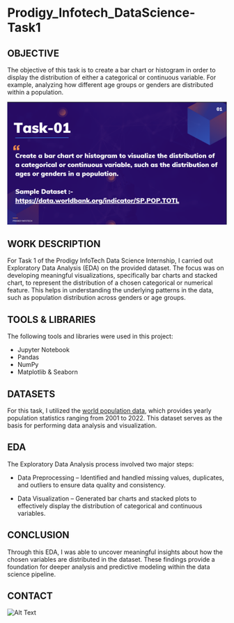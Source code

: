 # Prodigy_Infotech_DataScience-Task1
## OBJECTIVE

The objective of this task is to create a bar chart or histogram in order to display the distribution of either a categorical or continuous variable. For example, analyzing how different age groups or genders are distributed within a population.

![Alt Text](DS_T1.png)

## WORK DESCRIPTION
For Task 1 of the Prodigy InfoTech Data Science Internship, I carried out Exploratory Data Analysis (EDA) on the provided dataset. The focus was on developing meaningful visualizations, specifically bar charts and stacked chart, to represent the distribution of a chosen categorical or numerical feature. This helps in understanding the underlying patterns in the data, such as population distribution across genders or age groups.

## TOOLS & LIBRARIES

The following tools and libraries were used in this project:
- Jupyter Notebook  
- Pandas  
- NumPy  
- Matplotlib & Seaborn

## DATASETS

For this task, I utilized the [world population data](worldpopulationdata.csv), which provides yearly population statistics ranging from 2001 to 2022. This dataset serves as the basis for performing data analysis and visualization.

## EDA

The Exploratory Data Analysis process involved two major steps:

- Data Preprocessing – Identified and handled missing values, duplicates, and outliers to ensure data quality and consistency.

- Data Visualization – Generated bar charts and stacked plots to effectively display the distribution of categorical and continuous variables.

## CONCLUSION
 Through this EDA, I was able to uncover meaningful insights about how the chosen variables are distributed in the dataset. These findings provide a foundation for deeper analysis and predictive modeling within the data science pipeline.

 ## CONTACT
 ![Alt Text]()
 
